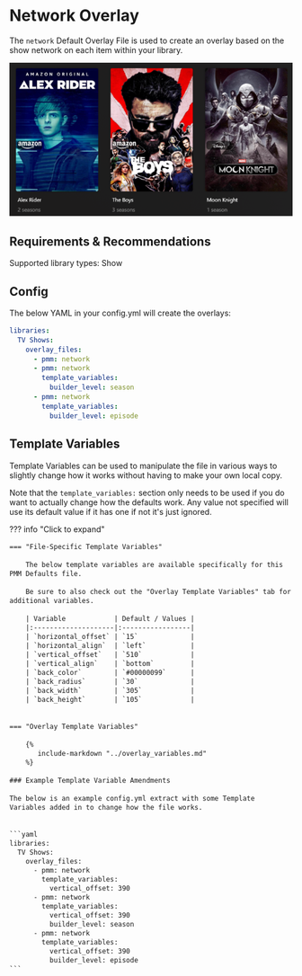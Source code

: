 # Network Overlay

The `network` Default Overlay File is used to create an overlay based on the show network on each item within your library.

![](images/network.png)

## Requirements & Recommendations

Supported library types: Show

## Config

The below YAML in your config.yml will create the overlays:

```yaml
libraries:
  TV Shows:
    overlay_files:
      - pmm: network
      - pmm: network
        template_variables:
          builder_level: season
      - pmm: network
        template_variables:
          builder_level: episode
```

## Template Variables

Template Variables can be used to manipulate the file in various ways to slightly change how it works without having to make your own local copy.

Note that the `template_variables:` section only needs to be used if you do want to actually change how the defaults work. Any value not specified will use its default value if it has one if not it's just ignored.

??? info "Click to expand"

    === "File-Specific Template Variables"

        The below template variables are available specifically for this PMM Defaults file.

        Be sure to also check out the "Overlay Template Variables" tab for additional variables.

        | Variable            | Default / Values |
        |:--------------------|:-----------------|
        | `horizontal_offset` | `15`             |
        | `horizontal_align`  | `left`           |
        | `vertical_offset`   | `510`            |
        | `vertical_align`    | `bottom`         |
        | `back_color`        | `#00000099`      |
        | `back_radius`       | `30`             |
        | `back_width`        | `305`            |
        | `back_height`       | `105`            |


    === "Overlay Template Variables"

        {%
           include-markdown "../overlay_variables.md"
        %}

    ### Example Template Variable Amendments

    The below is an example config.yml extract with some Template Variables added in to change how the file works.


    ```yaml
    libraries:
      TV Shows:
        overlay_files:
          - pmm: network
            template_variables:
              vertical_offset: 390
          - pmm: network
            template_variables:
              vertical_offset: 390
              builder_level: season
          - pmm: network
            template_variables:
              vertical_offset: 390
              builder_level: episode
    ```
